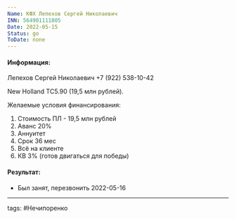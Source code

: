 ```yaml
---
Name: КФХ Лепехов Сергей Николаевич
INN: 564901111805
Date: 2022-05-15
Status: go
ToDate: none
---
```

#### Информация:
Лепехов Сергей Николаевич
+7 (922) 538-10-42

New Holland ТС5.90 (19,5 млн рублей).  
  
Желаемые условия финансирования:  
1) Стоимость ПЛ - 19,5 млн рублей  
2) Аванс 20%  
3) Аннуитет  
4) Срок 36 мес  
5) Всё на клиенте  
6) КВ 3% (готов двигаться для победы)  

#### Результат:
- Был занят, перезвонить 2022-05-16


---
tags: #Нечипоренко
